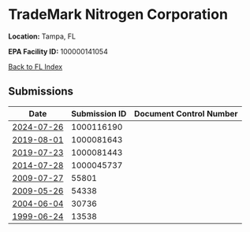 # TradeMark Nitrogen Corporation

**Location:** Tampa, FL

**EPA Facility ID:** 100000141054

[Back to FL Index](../../index.md)

## Submissions

| Date | Submission ID | Document Control Number |
|------|--------------|-------------------------|
| [2024-07-26](submissions/1000116190.md) | 1000116190 |  |
| [2019-08-01](submissions/1000081643.md) | 1000081643 |  |
| [2019-07-23](submissions/1000081443.md) | 1000081443 |  |
| [2014-07-28](submissions/1000045737.md) | 1000045737 |  |
| [2009-07-27](submissions/55801.md) | 55801 |  |
| [2009-05-26](submissions/54338.md) | 54338 |  |
| [2004-06-04](submissions/30736.md) | 30736 |  |
| [1999-06-24](submissions/13538.md) | 13538 |  |
